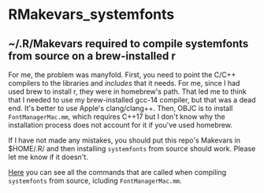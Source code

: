 # RMakevars_systemfonts
## ~/.R/Makevars required to compile systemfonts from source on a brew-installed r

For me, the problem was manyfold. First, you need to point the C/C++ compilers to the libraries and *includes* that it needs. For me, since I had used brew to install r, they were in homebrew's path. That led me to think that I needed to use my brew-installed gcc-14 compiler, but that was a dead end. It's better to use Apple's clang/clang++. Then, OBJC is to install `FontManagerMac.mm`, which requires C++17 but I don't know why the installation process does not account for it if you've used homebrew.

If I have not made any mistakes, you should put this repo's Makevars in $HOME/.R/ and then installing `systemfonts` from source should work. Please let me know if it doesn't.

[Here](https://www.r-project.org/nosvn/R.check/r-release-macos-arm64/systemfonts-00install.txt) you can see all the commands that are called when compiling `systemfonts` from source, icluding `FontManagerMac.mm`.